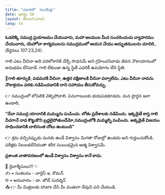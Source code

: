 ```yaml
---
title: "ఎడారిలో  సెలయేర్లు"
date: ఆగస్టు 30
layout: devotional
lang: te
---
```


**ఓడలెక్కి సముద్ర ప్రయాణము చేయువారు, మహా జలముల మీద సంచరించుచు వ్యాపారము చేయువారు, యెహోవా కార్యములను సముద్రములో ఆయన చేయు అద్భుతములను చూచిరి**_ (కీర్తనలు 107:23,24). 

గాలి ఎటు వీచినా అది పరలోకానికి చేర్చే సాధనమే అని గ్రహించనివాడు జీవన నౌకాయానంలో అనుభవం లేనివాడే. గాలి లేకుండా ఉన్న స్థితే ఎవరికీ ఉపయోగం లేని స్థితి. 

**📖గాలి తూర్పుకి, పడమరకి వీచినా, ఉత్తర దక్షిణాలకి వీచినా పర్వాలేదు. ఎటు వీచినా నావను నౌకాశ్రయం వరకు నడిపించడానికి దాని సహాయం తీసుకోవచ్చు.**

👉 సముద్రంలో లోపలికి వెళ్ళిపోవాలి. పెనుగాలులకు భయపడకూడదు. మన ప్రార్ధన ఇలా ఉండాలి, 

**“దేవా సముద్ర యానానికి మమ్మును పంపించు. లోతు ప్రదేశాలకు నడిపించు. ఇక్కడైతే కాస్త గాలి వీచగానే నావ కొట్టుకొని బ్రద్దలైపోతుందేమో,సముద్రంలోకి మమ్మల్ని పంపించు. అక్కడైతే విజయం సాధించడానికి చాలినంత చోటు ఉంటుంది”**

👉 శ్రమ వచ్చినప్పుడు మనకు ఉండే విశ్వాసం మిగతా రోజుల్లో ఉండదు అని గుర్తుంచుకోండి. పరీక్షకు నిలబడలేనిదంతా శరీర సంబంధమైన ఆత్మ విశ్వాసమే.

**ప్రశాంత వాతావరణంలో ఉండే విశ్వాసం విశ్వాసం కానే కాదు.**


<div class="blessing">🙏 <span class="bless-text">దైవాశ్శీసులు!!!</span> ✨</div>

<div class="credit">✍️ <span class="credit-text">▪ సంకలనం - చార్లెస్ ఇ. కౌమన్</span></div>
<div class="credit">🌐 <span class="credit-text">▪ అనువాదం - డా. జోబ్ సుదర్శన్</span></div>


<div class="share">📤 👉 <span class="share-text">మీ మిత్రులకు share చేసి మీ వంతుగా దేవుని పని చేయండి.</span></div>
